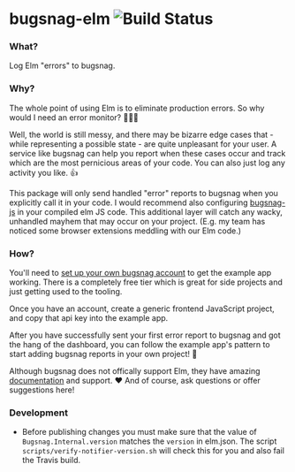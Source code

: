 # bugsnag-elm ![Build Status](https://travis-ci.org/NoRedInk/bugsnag-elm.svg?branch=master)

### What?
Log Elm "errors" to bugsnag.

### Why?
The whole point of using Elm is to eliminate production errors.  So why would I need an error monitor? 🤷🏼‍♀️

Well, the world is still messy, and there may be bizarre edge cases that - while representing a possible state - are quite unpleasant for your user.  A service like bugsnag can help you report when these cases occur and track which are the most pernicious areas of your code.  You can also just log any activity you like. 👍

This package will only send handled "error" reports to bugsnag when you explicitly call it in your code. I would recommend also configuring [bugsnag-js](https://docs.bugsnag.com/platforms/javascript/) in your compiled elm JS code. This additional layer will catch any wacky, unhandled mayhem that may occur on your project.  (E.g. my team has noticed some browser extensions meddling with our Elm code.)

### How?
You'll need to [set up your own bugsnag account](https://app.bugsnag.com/user/new/) to get the example app working. There is a completely free tier which is great for side projects and just getting used to the tooling.

Once you have an account, create a generic frontend JavaScript project, and copy that api key into the example app.

After you have successfully sent your first error report to bugsnag and got the hang of the dashboard, you can follow the example app's pattern to start adding bugsnag reports in your own project! 🎉

Although bugsnag does not offically support Elm, they have amazing [documentation](https://docs.bugsnag.com/) and support. ♥️ And of course, ask questions or offer suggestions here!

### Development

- Before publishing changes you must make sure that the value of `Bugsnag.Internal.version` matches the `version` in elm.json. The script `scripts/verify-notifier-version.sh` will check this for you and also fail the Travis build.
